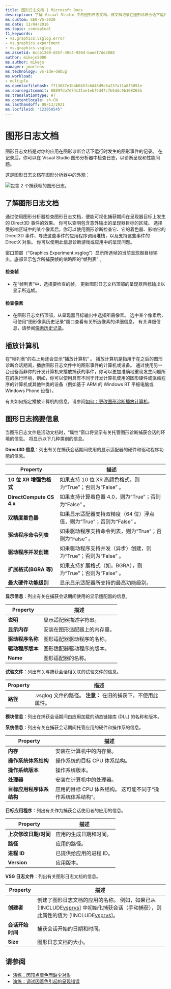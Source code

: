 ```yaml
---
title: 图形日志文档 | Microsoft Docs
description: 了解 Visual Studio 中的图形日志文档，该文档记录在图形诊断会话下运行应用时所发生的图形事件。
ms.custom: SEO-VS-2020
ms.date: 11/04/2016
ms.topic: conceptual
f1_keywords:
- vs.graphics.vsglog.error
- vs.graphics.experiment
- vs.graphics.vsglog
ms.assetid: 6ccb1269-d55f-49c4-920d-baedf7de2888
author: mikejo5000
ms.author: mikejo
manager: jmartens
ms.technology: vs-ide-debug
ms.workload:
- multiple
ms.openlocfilehash: f713687e1b4b045fc6d48d9c6a237a11a8f3091e
ms.sourcegitcommit: 68897da7d74c31ae1ebf5d47c7b5ddc9b108265b
ms.translationtype: HT
ms.contentlocale: zh-CN
ms.lasthandoff: 08/13/2021
ms.locfileid: "122058545"
---
```

# <a name="graphics-log-document"></a>图形日志文档
图形日志文档是对你的应用在图形诊断会话下运行时发生的图形事件的记录。 在记录后，你可以在 Visual Studio 图形分析器中检查日志，以诊断呈现和性能问题。

 这是图形日志文档在图形分析器中的外观：

 ![包含 2 个捕获帧的图形日志。](media/gfx_diag_demo_graphics_log_orientation.png "gfx_diag_demo_graphics_log_orientation")

## <a name="understanding-graphics-log-documents"></a>了解图形日志文档
 通过使用图形分析器检查图形日志文档，便能可视化捕获期间在呈现器目标上发生的 Direct3D 事件的效果。 你可以查明包含意外输出的呈现器目标的区域。 选择受影响区域中的某个像素后，你可以使用图形诊断检查它、它的着色器、影响它的 Direct3D 事件、导致这些事件的应用程序调用堆栈，以及支持这些事件的 DirectX 对象。 你可以使用此信息诊断游戏或应用中的呈现问题。

 窗口顶部（“Graphics Experiment.vsglog”）显示所选帧的当前呈现器目标输出，底部显示包含所捕获帧的缩略图的“帧列表” 。

#### <a name="to-inspect-a-frame"></a>检查帧

- 在“帧列表”中，选择要检查的帧。 更新图形日志文档顶部的呈现器目标输出以显示所选帧。

#### <a name="to-inspect-a-pixel"></a>检查像素

- 在图形日志文档顶部，从呈现器目标输出中选择所需像素。 选中某个像素后，可使用“图形像素历史记录”窗口查看有关所选像素的详细信息。 有关详细信息，请参阅[像素历史记录](graphics-pixel-history.md)。

## <a name="playback-machine"></a>播放计算机
 在“帧列表”的右上角还会显示“播放计算机” 。 播放计算机是指用于在之后的图形诊断会话期间，播放图形日志文件中的图形事件的计算机或设备。 通过使用另一台设备而非你的开发计算机来播放捕获的事件，你可以更加准确地重现发生问题所在的执行环境，例如，你可以使用具有不同于开发计算机使用的图形硬件或驱动程序的计算机或其他种类的设备（例如基于 ARM 的 Windows RT 平板电脑或 Windows Phone 设备）。

 有关如何指定播放计算机的信息，请参阅[如何：更改图形诊断播放计算机](how-to-change-the-graphics-diagnostics-playback-machine.md)。

## <a name="graphics-log-summary-information"></a>图形日志摘要信息
 当图形日志文件是活动文档时，“属性”窗口将显示有关托管图形诊断捕获会话的环境的信息。 将显示以下几种类别的信息。

 **Direct3D 信息**：列出有关在捕获会话期间使用的显示适配器的硬件和驱动程序功能的信息。

|Property|描述|
|--------------|-----------------|
|**10 位 XR 增强色格式**|如果支持 10 位 XR 高颜色格式，则为“True”；否则为“False” 。|
|**DirectCompute CS 4.x**|如果支持计算着色器 4.0，则为“True”；否则为“False” 。|
|**双精度着色器**|如果显示适配器支持双精度（64 位）浮点值，则为“True”；否则为“False” 。|
|**驱动程序命令列表**|如果驱动程序支持命令列表，则为“True”；否则为“False” 。|
|**驱动程序并发创建**|如果驱动程序支持并发（异步）创建，则为“True”；否则为“False” 。|
|**扩展格式(BGRA 等)**|如果支持扩展格式（如，BGRA），则为“True”；否则为“False” 。|
|**最大硬件功能级别**|显示显示适配器所支持的最高功能级别。|

 **显示信息**：列出有关在捕获会话期间使用的显示适配器的信息。

|Property|描述|
|--------------|-----------------|
|**说明**|显示适配器描述字符串。|
|**显示内存**|安装在图形适配器上的内存量。|
|**驱动程序名称**|图形适配器驱动程序的名称。|
|**驱动程序版本**|图形适配器驱动程序的版本。|
|**Name**|图形适配器的名称。|

 **试验文件**：列出有关与捕获会话相关联的试验文件的信息。

|Property|描述|
|--------------|-----------------|
|**路径**|.vsglog 文件的路径。 **注意：** 在旧的捕获下，不使用此属性。|

 **模块信息**：列出在捕获会话期间由应用加载的动态链接库 (DLL) 的名称和版本。

 **系统信息**：列出有关在捕获会话期间托管应用的硬件和操作系的信息。

|Property|描述|
|--------------|-----------------|
|**内存**|安装在计算机中的内存量。|
|**操作系统体系结构**|操作系统的目标 CPU 体系结构。|
|**操作系统版本**|操作系统版本。|
|**处理器**|安装在计算机中的处理器。|
|**目标应用程序体系结构**|应用的目标 CPU 体系结构。 这可能不同于“操作系统体系结构”。|

 **目标应用程序**：列出有关作为捕获会话使用者的应用的信息。

|Property|描述|
|--------------|-----------------|
|**上次修改日期/时间**|应用的生成日期和时间。|
|**路径**|应用的路径。|
|**进程 ID**|已提供给应用的进程 ID。|
|**Version**|应用版本。|

 **VSG 日志文件**：列出有关图形日志文档的信息。

| Property | 描述 |
|------------------------| - |
| **创建者** | 创建了图形日志文档的应用的名称。 例如，如果已从 [!INCLUDE[vsprvs](../../code-quality/includes/vsprvs_md.md)] 中初始化捕获会话（手动捕获），则此属性的值为 [!INCLUDE[vsprvs](../../code-quality/includes/vsprvs_md.md)]。 |
| **会话开始时间** | 捕获会话开始的日期和时间。 |
| **Size** | 图形日志文档的大小。 |

## <a name="see-also"></a>请参阅
- [演练：因顶点着色而缺少对象](walkthrough-missing-objects-due-to-vertex-shading.md)
- [演练：调试因着色引起的呈现错误](walkthrough-debugging-rendering-errors-due-to-shading.md)